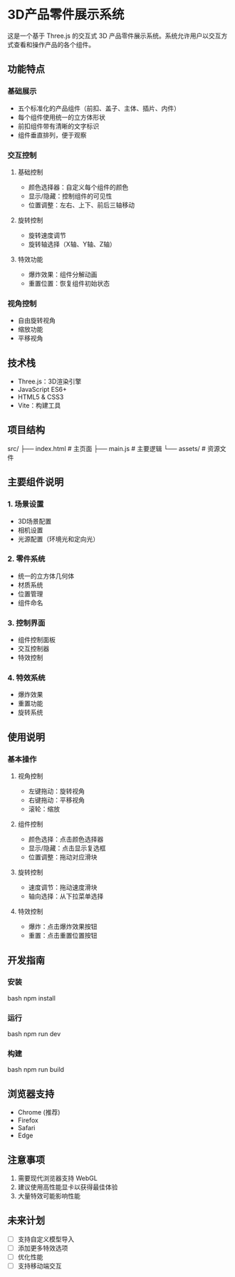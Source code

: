 # 3D产品零件展示系统

这是一个基于 Three.js 的交互式 3D 产品零件展示系统。系统允许用户以交互方式查看和操作产品的各个组件。

## 功能特点

### 基础展示
- 五个标准化的产品组件（前扣、盖子、主体、插片、内件）
- 每个组件使用统一的立方体形状
- 前扣组件带有清晰的文字标识
- 组件垂直排列，便于观察

### 交互控制
1. 基础控制
   - 颜色选择器：自定义每个组件的颜色
   - 显示/隐藏：控制组件的可见性
   - 位置调整：左右、上下、前后三轴移动

2. 旋转控制
   - 旋转速度调节
   - 旋转轴选择（X轴、Y轴、Z轴）

3. 特效功能
   - 爆炸效果：组件分解动画
   - 重置位置：恢复组件初始状态

### 视角控制
- 自由旋转视角
- 缩放功能
- 平移视角

## 技术栈
- Three.js：3D渲染引擎
- JavaScript ES6+
- HTML5 & CSS3
- Vite：构建工具

## 项目结构 
src/
├── index.html # 主页面
├── main.js # 主要逻辑
└── assets/ # 资源文件

## 主要组件说明

### 1. 场景设置
- 3D场景配置
- 相机设置
- 光源配置（环境光和定向光）

### 2. 零件系统
- 统一的立方体几何体
- 材质系统
- 位置管理
- 组件命名

### 3. 控制界面
- 组件控制面板
- 交互控制器
- 特效控制

### 4. 特效系统
- 爆炸效果
- 重置功能
- 旋转系统

## 使用说明

### 基本操作
1. 视角控制
   - 左键拖动：旋转视角
   - 右键拖动：平移视角
   - 滚轮：缩放

2. 组件控制
   - 颜色选择：点击颜色选择器
   - 显示/隐藏：点击显示复选框
   - 位置调整：拖动对应滑块

3. 旋转控制
   - 速度调节：拖动速度滑块
   - 轴向选择：从下拉菜单选择

4. 特效控制
   - 爆炸：点击爆炸效果按钮
   - 重置：点击重置位置按钮

## 开发指南

### 安装
bash
npm install

### 运行
bash
npm run dev

### 构建
bash
npm run build

## 浏览器支持
- Chrome (推荐)
- Firefox
- Safari
- Edge

## 注意事项
1. 需要现代浏览器支持 WebGL
2. 建议使用高性能显卡以获得最佳体验
3. 大量特效可能影响性能

## 未来计划
- [ ] 支持自定义模型导入
- [ ] 添加更多特效选项
- [ ] 优化性能
- [ ] 支持移动端交互
